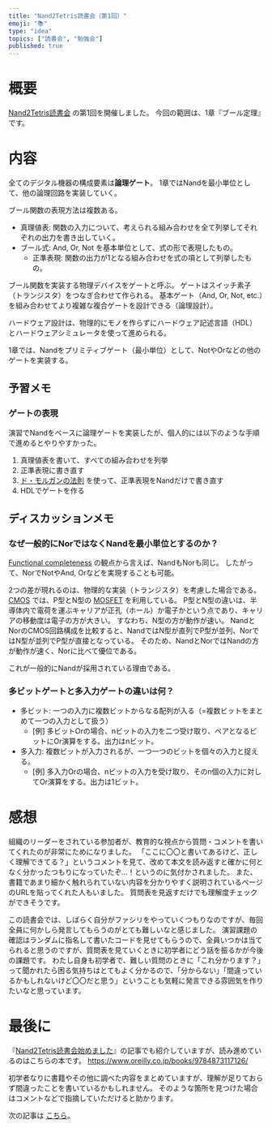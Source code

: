 ```yaml
---
title: "Nand2Tetris読書会（第1回）"
emoji: "📚"
type: "idea"
topics: ["読書会", "勉強会"]
published: true
---
```


# 概要

[Nand2Tetris読書会](https://zenn.dev/tomom1_s/articles/nand2tetris-00) の第1回を開催しました。
今回の範囲は、1章『ブール定理』です。

# 内容

全てのデジタル機器の構成要素は**論理ゲート**。
1章ではNandを最小単位として、他の論理回路を実装していく。

ブール関数の表現方法は複数ある。
- 真理値表: 関数の入力について、考えられる組み合わせを全て列挙してそれぞれの出力を書き出していく。
- ブール式: And, Or, Not を基本単位として、式の形で表現したもの。
  - 正準表現: 関数の出力が1となる組み合わせを式の項として列挙したもの。

ブール関数を実装する物理デバイスをゲートと呼ぶ。
ゲートはスイッチ素子（トランジスタ）をつなぎ合わせて作られる。
基本ゲート（And, Or, Not, etc.）を組み合わせてより複雑な複合ゲートを設計できる（論理設計）。

ハードウェア設計は、物理的にモノを作らずにハードウェア記述言語（HDL）とハードウェアシミュレータを使って進められる。

1章では、Nandをプリミティブゲート（最小単位）として、NotやOrなどの他のゲートを実装する。

## 予習メモ

### ゲートの表現

演習でNandをベースに論理ゲートを実装したが、個人的には以下のような手順で進めるとやりやすかった。

1. 真理値表を書いて、すべての組み合わせを列挙
1. 正準表現に書き直す
1. [ド・モルガンの法則](https://ja.wikipedia.org/wiki/ド・モルガンの法則) を使って、正準表現をNandだけで書き直す
1. HDLでゲートを作る

## ディスカッションメモ

### なぜ一般的にNorではなくNandを最小単位とするのか？

[Functional completeness](https://en.wikipedia.org/wiki/Functional_completeness) の観点から言えば、NandもNorも同じ。 したがって、NorでNotやAnd, Orなどを実現することも可能。

2つの差が現れるのは、物理的な実装（トランジスタ）を考慮した場合である。
[CMOS](https://ja.wikipedia.org/wiki/CMOS) では、P型とN型の [MOSFET](https://ja.wikipedia.org/wiki/MOSFET) を利用している。
P型とN型の違いは、半導体内で電荷を運ぶキャリアが正孔（ホール）か電子かという点であり、キャリアの移動度は電子の方が大きい。 すなわち、N型の方が動作が速い。
NandとNorのCMOS回路構成を比較すると、NandではN型が直列でP型が並列、NorではN型が並列でP型が直接となっている。
そのため、NandとNorではNandの方が動作が速く、Norに比べて優位である。

これが一般的にNandが採用されている理由である。

### 多ビットゲートと多入力ゲートの違いは何？

- 多ビット: 一つの入力に複数ビットからなる配列が入る（=複数ビットをまとめて一つの入力として扱う）
  - [例] 多ビットOrの場合、nビットの入力を二つ受け取り、ペアとなるビットにOr演算をする。出力はnビット。
- 多入力: 複数ビットが入力されるが、一つ一つのビットを個々の入力と捉える。
  - [例] 多入力Orの場合、nビットの入力を受け取り、そのn個の入力に対してOr演算をする。出力は1ビット。

# 感想

組織のリーダーをされている参加者が、教育的な視点から質問・コメントを書いてくれたのが非常にためになりました。
「ここに〇〇と書いてあるけど、正しく理解できてる？」というコメントを見て、改めて本文を読み返すと確かに何となく分かったつもりになっていたぞ…！というのに気付かされました。
また、書籍であまり細かく触れられていない内容を分かりやすく説明されているページのURLを貼ってくれた人もいました。
質問表を見返すだけでも理解度チェックができそうです。

この読書会では、しばらく自分がファシリをやっていくつもりなのですが、毎回全員に何かしら発言してもらうのがとても難しいなと感じました。
演習課題の確認はランダムに指名して書いたコードを見せてもらうので、全員いつかは当てられると思うのですが、質問表を見ていくときに初学者にどう話を振るかが今後の課題です。
わたし自身も初学者で、難しい質問のときに「これ分かります？」って聞かれたら困る気持ちはとてもよく分かるので、「分からない」「間違っているかもしれないけど〇〇だと思う」ということも気軽に発言できる雰囲気を作りたいなと思っています。

# 最後に

『[Nand2Tetris読書会始めました](https://zenn.dev/tomom1_s/articles/nand2tetris-00)』の記事でも紹介していますが、読み進めているのはこちらの本です。
https://www.oreilly.co.jp/books/9784873117126/

初学者なりに書籍やその他に調べた内容をまとめていますが、理解が足りておらず間違ったことを書いているかもしれません。
そのような箇所を見つけた場合はコメントなどで指摘していただけると助かります。

次の記事は [こちら](https://zenn.dev/tomom1_s/articles/nand2tetris-02)。
